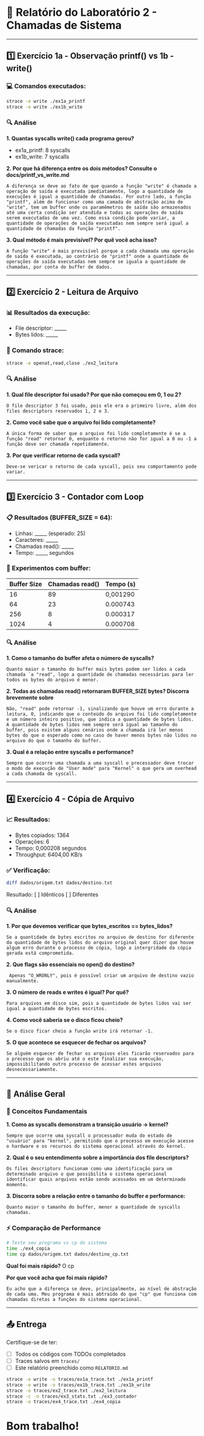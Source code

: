 # 📝 Relatório do Laboratório 2 - Chamadas de Sistema

---

## 1️⃣ Exercício 1a - Observação printf() vs 1b - write()

### 💻 Comandos executados:
```bash
strace -e write ./ex1a_printf
strace -e write ./ex1b_write
```

### 🔍 Análise

**1. Quantas syscalls write() cada programa gerou?**
- ex1a_printf: 8 syscalls
- ex1b_write: 7 syscalls

**2. Por que há diferença entre os dois métodos? Consulte o docs/printf_vs_write.md**

```
A diferença se deve ao fato de que quando a função "write" é chamada a operação de saída é executada imediatamente, logo a quantidade de execuções é igual a quantidade de chamadas. Por outro lado, a função "printf", além de funcionar como uma camada de abstração acima de "write", tem um buffer onde os paramêmetros de saída são armazenados até uma certa condição ser atendida e todas as operações de saída serem executadas de uma vez. Como essa condição pode variar, a quantidade de operações de saída executadas nem sempre será igual a quantidade de chamadas da função "printf".
```

**3. Qual método é mais previsível? Por quê você acha isso?**

```
A função "write" é mais previsível porque a cada chamada uma operação de saída é executada, ao contrário de "printf" onde a quantidade de operações de saída executadas nem sempre se iguala a quantidade de chamadas, por conta do buffer de dados. 
```

---

## 2️⃣ Exercício 2 - Leitura de Arquivo

### 📊 Resultados da execução:
- File descriptor: _____
- Bytes lidos: _____

### 🔧 Comando strace:
```bash
strace -e openat,read,close ./ex2_leitura
```

### 🔍 Análise

**1. Qual file descriptor foi usado? Por que não começou em 0, 1 ou 2?**

```
O file descriptor 3 foi usado, pois ele era o primeiro livre, além dos files descriptors reservados 1, 2 e 3.
```

**2. Como você sabe que o arquivo foi lido completamente?**

```
A única forma de saber que o arquivo foi lido completamente é se a função "read" retornar 0, enquanto o retorno não for igual a 0 ou -1 a função deve ser chamada repetidamente. 
```

**3. Por que verificar retorno de cada syscall?**

```
Deve-se vericar o retorno de cada syscall, pois seu comportamento pode variar. 
```

---

## 3️⃣ Exercício 3 - Contador com Loop

### 📋 Resultados (BUFFER_SIZE = 64):
- Linhas: _____ (esperado: 25)
- Caracteres: _____
- Chamadas read(): _____
- Tempo: _____ segundos

### 🧪 Experimentos com buffer:

| Buffer Size | Chamadas read() | Tempo (s) |
|-------------|-----------------|-----------|
| 16          |          89       |     0,001290      |
| 64          |            23     |     0.000743      |
| 256         |             8    |     0.000317       |
| 1024        |             4    |        0.000708   |

### 🔍 Análise

**1. Como o tamanho do buffer afeta o número de syscalls?**

```
Quanto maior o tamanho do buffer mais bytes podem ser lidos a cada chamada `a "read", logo a quantidade de chamadas necessárias para ler todos os bytes do arquivo é menor.
```

**2. Todas as chamadas read() retornaram BUFFER_SIZE bytes? Discorra brevemente sobre**

```
Não, "read" pode retornar -1, sinalizando que houve um erro durante a leitura, 0, indicando que o conteúdo do arquivo foi lido completamente e um número inteiro positivo, que indica a quantidade de bytes lidos. A quantidade de bytes lidos nem sempre será igual ao tamanho do buffer, pois existem alguns cenários onde a chamada irá ler menos bytes do que o esperado como no caso de haver menos bytes não lidos no arquivo do que o tamanho do buffer.  
```

**3. Qual é a relação entre syscalls e performance?**

```
Sempre que ocorre uma chamada a uma syscall o precessador deve trocar o modo de execução de "User mode" para "Kernel" o que gera um overhead a cada chamada de syscall. 
```

---

## 4️⃣ Exercício 4 - Cópia de Arquivo

### 📈 Resultados:
- Bytes copiados: 1364
- Operações: 6
- Tempo: 0,000208 segundos
- Throughput: 6404,00 KB/s

### ✅ Verificação:
```bash
diff dados/origem.txt dados/destino.txt
```
Resultado: [ ] Idênticos [ ] Diferentes

### 🔍 Análise

**1. Por que devemos verificar que bytes_escritos == bytes_lidos?**

```
Se a quantidade de bytes escritos no arquivo de destino for diferente da quantidade de bytes lidos do arquivo original quer dizer que houve algum erro durante o processo de cópia, logo a intergridade da cópia gerada está comprometida.  
```

**2. Que flags são essenciais no open() do destino?**

```
 Apenas "O_WRONLY", pois é possível criar um arquivo de destino vazio manualmente.  
```

**3. O número de reads e writes é igual? Por quê?**

```
Para arquivos em disco sim, pois a quantidade de bytes lidos vai ser igual a quantidade de bytes escritos. 
```

**4. Como você saberia se o disco ficou cheio?**

```
Se o disco ficar cheio a função write irá retornar -1.
```

**5. O que acontece se esquecer de fechar os arquivos?**

```
Se alguém esquecer de fechar os arquivos eles ficarão reservados para o precesso que os abriu até o este finalizar sua execução, impossibilitando outro processo de acessar estes arquivos desnecessariamente.  
```

---

## 🎯 Análise Geral

### 📖 Conceitos Fundamentais

**1. Como as syscalls demonstram a transição usuário → kernel?**

```
Sempre que ocorre uma syscall o processador muda do estado de "usuário" para "kernel", permitindo que o processo em execução acesse o hardware e os recursos do sistema operacional através do kernel. 
```

**2. Qual é o seu entendimento sobre a importância dos file descriptors?**

```
Os files descriptors funcionam como uma identificação para um determinado arquivo o que possibilita o sistema operacional identificar quais arquivos estão sendo acessados em um determinado momento. 
```

**3. Discorra sobre a relação entre o tamanho do buffer e performance:**

```
Quanto maior o tamanho do buffer, menor a quantidade de syscalls chamadas. 
```

### ⚡ Comparação de Performance

```bash
# Teste seu programa vs cp do sistema
time ./ex4_copia
time cp dados/origem.txt dados/destino_cp.txt
```

**Qual foi mais rápido?** O cp

**Por que você acha que foi mais rápido?**

```
Eu acho que a diferença se deve, principalmente, ao nível de abstração de cada uma. Meu programa é mais abtraído do que "cp" que funciona com chamadas diretas a funções do sistema operacional. 
```

---

## 📤 Entrega
Certifique-se de ter:
- [ ] Todos os códigos com TODOs completados
- [ ] Traces salvos em `traces/`
- [ ] Este relatório preenchido como `RELATORIO.md`

```bash
strace -e write -o traces/ex1a_trace.txt ./ex1a_printf
strace -e write -o traces/ex1b_trace.txt ./ex1b_write
strace -o traces/ex2_trace.txt ./ex2_leitura
strace -c -o traces/ex3_stats.txt ./ex3_contador
strace -o traces/ex4_trace.txt ./ex4_copia
```
# Bom trabalho!
